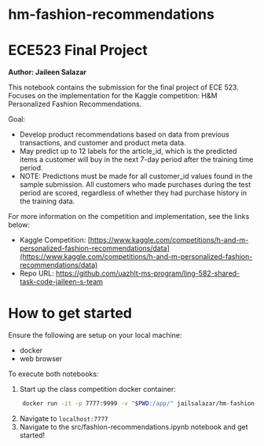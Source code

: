 # hm-fashion-recommendations
# ECE523 Final Project

**Author: Jaileen Salazar**

This notebook contains the submission for the final project of ECE 523. Focuses on the implementation for the Kaggle competition: H&amp;M Personalized Fashion Recommendations.

Goal:
- Develop product recommendations based on data from previous transactions, and customer and product meta data.
- May predict up to 12 labels for the article_id, which is the predicted items a customer will buy in the next 7-day period after the training time period.
- NOTE: Predictions must be made for all customer_id values found in the sample submission. All customers who made purchases during the test period are scored, regardless of whether they had purchase history in the training data.

For more information on the competition and implementation, see the links below:
- Kaggle Competition: [https://www.kaggle.com/competitions/h-and-m-personalized-fashion-recommendations/data](https://www.kaggle.com/competitions/h-and-m-personalized-fashion-recommendations/data)
- Repo URL: [https://github.com/uazhlt-ms-program/ling-582-shared-task-code-jaileen-s-team ](https://github.com/jailsalazar/hm-fashion-recommendations)

# How to get started
Ensure the following are setup on your local machine:
- docker
- web browser

To execute both notebooks:
1. Start up the class competition docker container:
``` bash
    docker run -it -p 7777:9999 -v "$PWD:/app/" jailsalazar/hm-fashion-recommendations
```
2. Navigate to ```localhost:7777```
3. Navigate to the src/fashion-recommendations.ipynb notebook and get started!